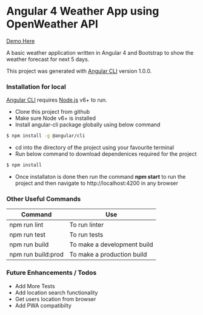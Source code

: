 # Angular 4 Weather App using OpenWeather API

[Demo Here](http://nameless-retreat-10152.herokuapp.com/)

A basic weather application written in Angular 4 and Bootstrap to show the weather forecast for next 5 days.

This project was generated with [Angular CLI](https://github.com/angular/angular-cli) version 1.0.0.

### Installation for local

[Angular CLI](https://cli.angular.io/) requires [Node.js](https://nodejs.org/) v6+ to run.
 - Clone this project from github
  - Make sure Node v6+ is installed
  - Install angular-cli package globally using below command
 ```sh
$ npm install -g @angular/cli
```
  - cd into the directory of the project using your favourite terminal
  - Run below command to download dependenices required for the project
```sh
$ npm install
```
 - Once installaton is done then run the command **npm start** to run the project and then navigate to http://localhost:4200 in any browser

### Other Useful Commands

| Command | Use |
| ------ | ------ |
| npm run lint | To run linter |
| npm run test | To run tests |
| npm run build | To make a development build |
| npm run build:prod | To make a production build |

### Future Enhancements / Todos

 - Add More Tests
 - Add location search functionality
 - Get users location from browser
 - Add PWA compatibilty


